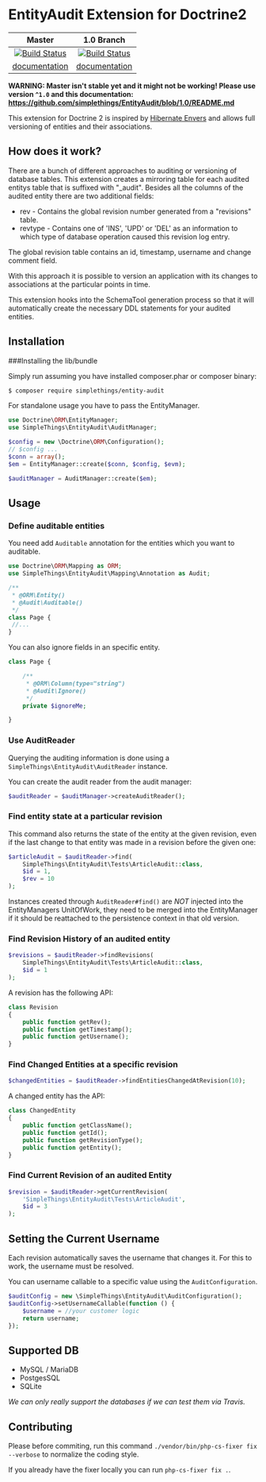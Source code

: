 # EntityAudit Extension for Doctrine2

| Master | 1.0 Branch |
|:----------------:|:----------:|
| [![Build Status](https://travis-ci.org/simplethings/EntityAuditBundle.svg?branch=master)](https://travis-ci.org/simplethings/EntityAuditBundle) | [![Build Status](https://travis-ci.org/simplethings/EntityAuditBundle.svg?branch=1.0)](https://travis-ci.org/simplethings/EntityAuditBundle) |
|[documentation](https://github.com/simplethings/EntityAuditBundle/blob/master/README.md)|[documentation](https://github.com/simplethings/EntityAudit/blob/1.0/README.md)

**WARNING: Master isn't stable yet and it might not be working! Please use version `^1.0` and this documentation: https://github.com/simplethings/EntityAudit/blob/1.0/README.md**

This extension for Doctrine 2 is inspired by [Hibernate Envers](http://www.jboss.org/envers) and
allows full versioning of entities and their associations.

## How does it work?

There are a bunch of different approaches to auditing or versioning of database tables. This extension
creates a mirroring table for each audited entitys table that is suffixed with "_audit". Besides all the columns
of the audited entity there are two additional fields:

* rev - Contains the global revision number generated from a "revisions" table.
* revtype - Contains one of 'INS', 'UPD' or 'DEL' as an information to which type of database operation caused this revision log entry.

The global revision table contains an id, timestamp, username and change comment field.

With this approach it is possible to version an application with its changes to associations at the particular
points in time.

This extension hooks into the SchemaTool generation process so that it will automatically
create the necessary DDL statements for your audited entities.

## Installation

###Installing the lib/bundle

Simply run assuming you have installed composer.phar or composer binary:

``` bash
$ composer require simplethings/entity-audit
```

For standalone usage you have to pass the EntityManager.

```php
use Doctrine\ORM\EntityManager;
use SimpleThings\EntityAudit\AuditManager;

$config = new \Doctrine\ORM\Configuration();
// $config ...
$conn = array();
$em = EntityManager::create($conn, $config, $evm);

$auditManager = AuditManager::create($em);
```

## Usage

### Define auditable entities
 
You need add `Auditable` annotation for the entities which you want to auditable.
  
```php
use Doctrine\ORM\Mapping as ORM;
use SimpleThings\EntityAudit\Mapping\Annotation as Audit;

/**
 * @ORM\Entity()
 * @Audit\Auditable()
 */
class Page {
 //...
}
```

You can also ignore fields in an specific entity.
 
```php
class Page {

    /**
     * @ORM\Column(type="string")
     * @Audit\Ignore()
     */
    private $ignoreMe;

}
``` 

### Use AuditReader

Querying the auditing information is done using a `SimpleThings\EntityAudit\AuditReader` instance.

You can create the audit reader from the audit manager:

```php
$auditReader = $auditManager->createAuditReader();
```

### Find entity state at a particular revision

This command also returns the state of the entity at the given revision, even if the last change
to that entity was made in a revision before the given one:

```php
$articleAudit = $auditReader->find(
    SimpleThings\EntityAudit\Tests\ArticleAudit::class,
    $id = 1,
    $rev = 10
);
```

Instances created through `AuditReader#find()` are *NOT* injected into the EntityManagers UnitOfWork,
they need to be merged into the EntityManager if it should be reattached to the persistence context
in that old version.

### Find Revision History of an audited entity

```php
$revisions = $auditReader->findRevisions(
    SimpleThings\EntityAudit\Tests\ArticleAudit::class,
    $id = 1
);
```

A revision has the following API:

```php
class Revision
{
    public function getRev();
    public function getTimestamp();
    public function getUsername();
}
```

### Find Changed Entities at a specific revision

```php
$changedEntities = $auditReader->findEntitiesChangedAtRevision(10);
```

A changed entity has the API:

```php
class ChangedEntity
{
    public function getClassName();
    public function getId();
    public function getRevisionType();
    public function getEntity();
}
```

### Find Current Revision of an audited Entity

```php
$revision = $auditReader->getCurrentRevision(
    'SimpleThings\EntityAudit\Tests\ArticleAudit',
    $id = 3
);
```

## Setting the Current Username

Each revision automatically saves the username that changes it. For this to work, the username must be resolved.

You can username callable to a specific value using the `AuditConfiguration`.

```php
$auditConfig = new \SimpleThings\EntityAudit\AuditConfiguration();
$auditConfig->setUsernameCallable(function () {
	$username = //your customer logic
    return username;
});
```

## Supported DB

* MySQL / MariaDB
* PostgesSQL
* SQLite

*We can only really support the databases if we can test them via Travis.*

## Contributing

Please before commiting, run this command `./vendor/bin/php-cs-fixer fix --verbose` to normalize the coding style.

If you already have the fixer locally you can run `php-cs-fixer fix .`.
